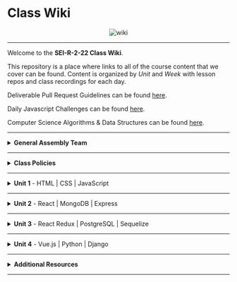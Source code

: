 # Class Wiki

<div align="center">
  <img src="https://i.imgur.com/e2Ma89q.png" alt="wiki">
</div>

___
Welcome to the <b>SEI-R-2-22 Class Wiki</b>.

This repository is a place where links to all of the course content that we cover can be found. Content is organized by <i>Unit</i> and <i>Week</i> with lesson repos and class recordings for each day.

Deliverable Pull Request Guidelines can be found [here](https://github.com/SEI-R-2-22/template_pull_request).

Daily Javascript Challenges can be found [here](https://github.com/SEI-R-2-22/daily_js_challenges).

Computer Science Algorithms & Data Structures can be found [here](https://github.com/SEI-R-2-22/cs_data_structures).

____
<details><summary><strong>General Assembly Team</strong></summary><p>

<ul type="none">

<li><details><summary><strong>Instructors</strong></summary><p>

<p>Even though you'll be in different Groups, you'll often engage with each of the instructors at several points and have access to the instructional recordings of <i>all three</i> teams.</p>

<ul type="none">

<li><details><summary>Group 1</summary>

____

<div align="center">
  <img width="200px" src="https://i.imgur.com/W0E8Vel.png" alt="ben">
  <h3>Ben Manning</h3>
  <h4>Lead Instructor</h4>
  <p>Hey everyone, my name is Ben Manning and I’ll be the <b>Lead Instructor</b> for Group 1 in this course. I’ll be leading the majority of your lessons and guiding you throughout this course.</p>
  <p>I’m an engineer specializing in full stack development and working with small start ups. I have worked with a wide range of technologies and teams in my career and look forward to sharing those experiences. I’m excited to be working with y’all throughout the next 3 months!</p>
  <span><a href="https://github.com/ben-manning">GitHub</a> | <a href="https://www.linkedin.com/in/manningben/">LinkedIn</a></span>
  <br>
</div>

____

<div align="center">
  <img width="200px" src="https://i.imgur.com/At6UUjZ.png" alt="nabila">
  <h3>Nabila Ayaba</h3>
  <h4>Instructional Associate</h4>
  <p>Hello, my name is Nabila and I'm the <b>Instructional Associate</b> for Group 1 for the duration of the Immersive.  I will provide support during lessons, grade your assignments, take attendance and help with troubleshooting.</p>
  <p>I'm a barista-turned-software engineer whose hobbies include reading, collecting beautiful stationery, and eating copious amounts of jollof rice!  I  graduated from the GA Software Engineering Immersive in July of 2021, and can't wait to join all of you on this journey!</p>
  <span><a href="https://github.com/nayaba">GitHub</a> | <a href="https://www.linkedin.com/in/nabila-ayaba/">LinkedIn</a> | <a href="https://nayaba.github.io/">My Personal Website</a></span>
  <br>
</div>

____

</p></details></li>

<li><details><summary>Group 2</summary>

____

<div align="center">
  <img width="200px" src="https://i.imgur.com/xDwQZ7E.png" alt="jeremy">
  <h3>Jeremy Taubman</h3>
  <h4>Lead Instructor</h4>
  <p>My name is Jeremy Taubman, I live outside of New York City and have been with GA since 2019. I will be the <b>Lead Instructor</b> for Group 2 for this immersive.</p>
  <p>Outside of programming, I enjoy music, cooking, and solving crossword puzzles. I love learning new things, building up projects with Javascript and Python, and can make some of the best Ramen you’ll ever have.</p>
  <span><a href="https://github.com/taubman33">GitHub</a> | <a href="https://www.linkedin.com/in/jeremy-taubman/">LinkedIn</a></span>
  <br>
</div>

____

<div align="center">
  <img width="200px" src="https://i.imgur.com/TkTJmAs.png" alt="brittany">
  <h3>Brittany Morataya</h3>
  <h4>Instructional Associate</h4>
  <p>My name is Brittany and I will be your <b>Instructor Associate (IA)</b> for Group 2. I will be here as added support through your journey of becoming a software engineer.</p>
  <p>As a GA graduate, I have been in your shoes and understand what it takes to get through such a course. As for my experience, with a focus in front-end design, I freelanced for multiple clients implementing skills from previous experience with managing teams, data collection, and communication to provide a positive and open space for colleagues and clients. This will be my second cohort as an IA and I am excited to guide and help shape your minds.</p>
  <span><a href="https://github.com/bmorataya3">GitHub</a> | <a href="https://www.linkedin.com/in/brittany-morataya/">LinkedIn</a></span>
  <br>
</div>

____

</p></details></li>

<li><details><summary>Group 3</summary>

____

<div align="center">
  <img width="200px" src="https://i.imgur.com/rh0nUDn.png" alt="john">
  <h3>John Jacobs</h3>
  <h4>Lead Instructor</h4>
  <p>Hello! My name is John and I am one of the <b>Lead Instructors</b> for Group 3 of this Software Engineering Immersive. Michael Lackey and I will be leading lessons, grading your assignments, and managing the classroom environment.
I have been with GA since January 2019 first as a student, then as Instructor Associate, and now as Instructor Lead. I love building personal projects and continuing to learn new technologies. ReactJS is my favorite tech and I actually enjoy the debugging process.</p>
  <span><a href="https://github.com/GopherEverett">GitHub</a> | <a href="https://www.linkedin.com/in/john-a-jacobs/">LinkedIn</a> | <a href="https://www.johnandrewjacobs.com/">My Personal Website</a></span>
  <br>
</div>

____

<div align="center">
  <img width="200px" src="https://i.imgur.com/CtbHzuV.png" alt="michael">
  <h3>Michael Lackey</h3>
  <h4>Lead Instructor</h4>
  <p>Hi! My name is Michael and I am one of the <b>Lead Instructors</b> for Group 3 for the duration of the Immersive!  Alongside John Jacobs, I will lead many of your lessons, grade your assignments, and will always be available for questions and debugging.</p>
  <p>I am a software engineer with a proven track record in healthcare. I have a passion for people and love to tackle complex problems. As a seasoned leader, I am driven to help those I work with to see their potential. I’ve been with GA since 2020. I love styling with CSS and working with Front End dev frameworks like ReactJS!</p>
  <span><a href="https://github.com/mlackey9601">GitHub</a> | <a href="https://www.linkedin.com/in/michaelglackey/">LinkedIn</a> | <a href="https://michaellackey.com/">My Personal Website</a></span>
  <br>
</div>

____

</p></details></li>

</ul>

</p></details></li>

<li><details><summary><strong>Teaching Assistants</strong></summary><p>

<p>TAs will lead nightly study and debugging sessions that are <b>highly recommended</b> to attend.</p>

____

<div align="center">
  <img width="200px" src="https://i.imgur.com/WW9uE5K.png" alt="glenn">
  <h3>Glenn Brown</h3>
  <h4>Teaching Assistant</h4>
<!--   <p>Hello everyone, I am a default placeholder for an instructors introduction paragraph. This instructor's role will be to be a faceless representation of what an instructor might be, but nothing more. They will lead no lessons, they will offer no help, they will father no sons. They are void.</p>
  <p>I am nothing but a filler for where an instructor might put their personal brand statement! I just sit here and fill space so that the developer can see what it might look like when an instructor has actually provided them with their intro. I have no purpose beyond that and my existence is meaningless!</p> -->
  <span><a href="https://github.com/smpr">GitHub</a> | <a href="https://www.linkedin.com/in/glenncrismanbrown/">LinkedIn</a></span>
  <br>
</div>

____

<div align="center">
  <img width="200px" src="https://i.imgur.com/dH5Pznf.png" alt="default">
  <h3>Forest Traylor</h3>
  <h4>Teaching Assistant</h4>
<!--   <p>Hello everyone, I am a default placeholder for an instructors introduction paragraph. This instructor's role will be to be a faceless representation of what an instructor might be, but nothing more. They will lead no lessons, they will offer no help, they will father no sons. They are void.</p>
  <p>I am nothing but a filler for where an instructor might put their personal brand statement! I just sit here and fill space so that the developer can see what it might look like when an instructor has actually provided them with their intro. I have no purpose beyond that and my existence is meaningless!</p> -->
<!--   <span><a href="https://github.com/">GitHub</a> | <a href="https://linkedin.com/">LinkedIn</a></span> -->
  <br>
</div>

____

<div align="center">
  <img width="200px" src="https://i.imgur.com/dH5Pznf.png" alt="default">
  <h3>Sebastiano Foresi</h3>
  <h4>Teaching Assistant</h4>
<!--   <p>Hello everyone, I am a default placeholder for an instructors introduction paragraph. This instructor's role will be to be a faceless representation of what an instructor might be, but nothing more. They will lead no lessons, they will offer no help, they will father no sons. They are void.</p>
  <p>I am nothing but a filler for where an instructor might put their personal brand statement! I just sit here and fill space so that the developer can see what it might look like when an instructor has actually provided them with their intro. I have no purpose beyond that and my existence is meaningless!</p> -->
<!--   <span><a href="https://github.com/">GitHub</a> | <a href="https://linkedin.com/">LinkedIn</a></span> -->
  <br>
</div>

____

</p></details></li>

<li><details><summary><strong>Student Success</strong></summary><p>

<p>This teams job is to ensure your success <i>during</i> the immersive. Any administrative, financial, or interpersonal questions can be directed to them.</p>

____

<div align="center">
  <img width="200px" src="https://i.imgur.com/RxiKXwx.png" alt="david">
  <h3>David Allison</h3>
  <h4>Student Success Specialist</h4>
<!--   <p>Hello everyone, I am a default placeholder for an instructors introduction paragraph. This instructor's role will be to be a faceless representation of what an instructor might be, but nothing more. They will lead no lessons, they will offer no help, they will father no sons. They are void.</p>
  <p>I am nothing but a filler for where an instructor might put their personal brand statement! I just sit here and fill space so that the developer can see what it might look like when an instructor has actually provided them with their intro. I have no purpose beyond that and my existence is meaningless!</p> -->
  <span><a href="https://www.linkedin.com/in/david-allison1/">LinkedIn</a></span>
  <br>
</div>

<!-- ____

<div align="center">
  <img width="200px" src="https://i.imgur.com/dH5Pznf.png" alt="default">
  <h3>Unknown</h3>
  <h4>Student Success Specialist</h4>
  <p>Hello everyone, I am a default placeholder for an instructors introduction paragraph. This instructor's role will be to be a faceless representation of what an instructor might be, but nothing more. They will lead no lessons, they will offer no help, they will father no sons. They are void.</p>
  <p>I am nothing but a filler for where an instructor might put their personal brand statement! I just sit here and fill space so that the developer can see what it might look like when an instructor has actually provided them with their intro. I have no purpose beyond that and my existence is meaningless!</p>
  <span><a href="https://github.com/">GitHub</a> | <a href="https://linkedin.com/">LinkedIn</a></span>
  <br>
</div> -->

____

</p></details></li>

<li><details><summary><strong>Outcomes Team</strong></summary><p>

<p>This teams job is to ensure your success <i>after</i> the immersive is complete. Any job search, resume, LinkedIn, or interview questions can be directed to them.</p>

____

<div align="center">
  <img width="200px" src="https://i.imgur.com/dH5Pznf.png" alt="brittany">
  <h3>Brittany Dawson</h3>
  <h4>Career Coach</h4>
<!--   <p>Hello everyone, I am a default placeholder for an instructors introduction paragraph. This instructor's role will be to be a faceless representation of what an instructor might be, but nothing more. They will lead no lessons, they will offer no help, they will father no sons. They are void.</p>
  <p>I am nothing but a filler for where an instructor might put their personal brand statement! I just sit here and fill space so that the developer can see what it might look like when an instructor has actually provided them with their intro. I have no purpose beyond that and my existence is meaningless!</p> -->
  <span><a href="https://www.linkedin.com/">LinkedIn</a></span>
  <br>
</div>

____

<div align="center">
  <img width="200px" src="https://i.imgur.com/Yj9mGfP.png" alt="lisa">
  <h3>Lisa Dubler</h3>
  <h4>Career Coach</h4>
  <p>Lisa Dubler (she/her) is a Career Coach with 10+ years of experience supporting leaders at all levels, from recent college grads to senior executives, by connecting them with the resources that they need in order to thrive both personally and professionally.</p>
  <p>As a career changer herself with experience in higher education, non-profit, media-tech, philanthropy, and tech-education, Lisa knows first-hand the challenges that come with navigating a career pivot. It can feel intimidating and overwhelming, but it does not need to be! Through a strengths and action-based approach, tailored to your short-term and long-term goals, Lisa helps job seekers breakthrough blockers to get to where they want to be.</p>
  <span><a href="https://www.linkedin.com/in/lisadubler/">LinkedIn</a></span>
  <br>
</div>

____

<div align="center">
  <img width="200px" src="https://i.imgur.com/aaAVq6k.png" alt="jessica">
  <h3>Jessica Li</h3>
  <h4>Career Coach</h4>
  <p>Hi There! I’m Jessica and I’m one of the <b>Career Coaches</b> for this immersive. I’ll be supporting you all as you transition into the world as a software developer. I’m based in sunny California, San Francisco to be exact <i>#karlthefog</i>. I’ve changed careers 2-3 times, so I kind-a get of how intimidating and scary this process can be. I’ve been working career changers to new grads on their job search since 2016. I’ve been with GA for a little over a year.</p>
  <p>When I’m not working, you can find me on my yoga mat or find new recipes to cook in the kitchen! My most recent kitchen adventure accomplishment— apple custard pie with a cinnamon streusel (I even made the pie crust from scratch).</p>
  <span><a href="https://www.linkedin.com/in/jmli3512/">LinkedIn</a></span>
  <br><br>
  <span><p><i>If you plan on adding me on LinkedIn, drop a note to let me know that you’re part of the SEI-R-2-22 cohort. I don’t accept connections from folks without a note.</i></p></span>
</div>

____

</p></details></li>

</ul></details>

____
<details><summary><strong>Class Policies</strong></summary><p>

Below, you will find Class Policies and Requirements as laid out in Orientation and conveyed by the Instructional Team.  We compile them here for your reference and review.

</p>

<ul type="none">

<li><details><summary><strong>Code of Conduct</strong></summary><p>

<ul>
  <li>Foster a productive classroom environment.</li>
  <li>Treat others with respect and dignity.</li>
  <li>Remember that everyone is coming at this with a different background.</li>
  <li>Professionalism in all methods of communication, both in-person <i>and</i> online.
    <ul>
      <li>Slack is an extension of our on-campus community. We ask that you remain courteous, respectful, and professional while engaging on Slack.</li>
    </ul>
  </li>
  <li><b>Zero tolerance for plagiarism and cheating.</b></li>
</ul>

</p></details></li>

<li><details><summary><strong>Deliverable Submission Requirements</strong></summary><p>

<ul>
  <li>Deliverables must be submitted following the <a href="https://github.com/SEI-R-2-22/template_pull_request">PR Guidelines</a>.</li>
  <li>Students must meet deliverable requirements for the submission to be marked as "Complete".</li>
  <li>Deliverables are <i>always</i> due the following class day at the beginning of class, unless otherwise stated.</li>
  <li>There is a grace period for re-submission or late submission.  All re-submits/late submits are due the <b>Monday following the week of assignment</b>.
    <ul>
      <li>Deliverables assigned on Fridays <b>do not</b> have a re-submit <i>or</i> late submit grace period.</li>
      <li>Deliverables submitted <i>after</i> the grace period <b>will not</b> be graded or accepted and will be marked as "Incomplete".</li>
    </ul>
  </li>
</ul>

</p></details></li>

<li><details><summary><strong>Graduation Requirements</strong></summary><p>

<ul>
  <li>Meet Project Requirements.
    <ul><li>Satisfactorily complete and present a project for <i>each</i> of the <b>4</b> units.</li></ul>
  </li>
  <li>Submit and complete a <i>minimum</i> of <b>80%</b> of deliverables (labs, homework, etc.).</li>
  <li>Adhere to attendance policy.
    <ul>
      <li>Students are allowed <b>3</b> absences over the <i>entire</i> course.</li>
      <li><b>3</b> tardies or early departures equals <b>1</b> absence.</li>
      <li>Tardy policy <i>includes</i> Outcomes participation.</li>
    </ul>
  </li>
</ul>

</p></details></li>

<li><details><summary><strong>A Note on Plagiarism</strong></summary><p>

<ul>
  <li>Plagiarism is a serious offense and grounds for immediate withdrawal.</li>
  <li>You are encouraged to ask others, including students, instructors, and sites like <i>Stack Overflow</i> for help. However, it is <b><i>not acceptable to copy</i></b> another persons code and submit it as your own. More importantly, it is detrimental to your own learning and growth.</li>
  <li>Small snippets of code that solve small problems taken from sites like <i>Stack Overflow</i> are generally an exception to this rule. If you aren't sure, it is your responsibility to <b><i>ask your instructor</i></b>. To be on the safe side, we ask that you credit the person/resource you got the code from in a comment, and let an instructor take a look at it.</li>
</ul>

</p></details></li>

<li><details><summary><strong>Observed Holidays</strong></summary><p>

<p>
The following dates are observed Holidays for this immersive.  There will be no class days on or within any of the date ranges listed below.  If you have any questions regarding Holidays, or have a special circumstance, please don't hesitate to reach out to your instructional team.
</p>

| Holiday | Dates |
|:---:|:---:|
| President's Day | February 21st, 2022 |

</p></details></li>

</ul></details>

____
<details><summary><strong>Unit 1</strong> - HTML | CSS | JavaScript</summary><p>

<ul type="none">

  <li><details><summary><strong>Week 1</strong></summary><p>

  <p>
  In Week 1, we review the fundamental concepts of <b>HTML</b>, <b>CSS</b>, and <b>JavaScript</b> along with introducing <b>git</b> workflow, <b>terminal</b> commands, and writing professional <b>markdown</b> files. We also learn about the <b>JavaScript DOM</b> and how to use <b>events</b> to affect it.
  </p>

  | Monday | Tuesday | Wednesday | Thursday | Friday |
  |:---:|:---:|:---:|:---:|:---:|
  | President's Day | [Unit 1 Installations](https://github.com/SEI-R-2-22/u1_installations) | [Github / Homework Submission](https://github.com/SEI-R-2-22/u1_lesson_github) | [Flexbox Froggy](https://flexboxfroggy.com/) | [Grid Garden](https://cssgridgarden.com/) |
  |  | [Terminal Lesson](https://github.com/SEI-R-2-22/u1_lesson_terminal) | [Intro to HTML](https://github.com/SEI-R-2-22/u1_lesson_intro_HTML) | [JS Datatypes](https://github.com/SEI-R-2-22/u1_lesson_js_data_types) | [Intro to JS DOM](https://github.com/SEI-R-2-22/u1_lesson_intro_DOM) |
  |  | [Git Lesson](https://github.com/SEI-R-2-22/u1_lesson_git) | [Intro to CSS](https://github.com/SEI-R-2-22/u1_lesson_intro_CSS) | [JS Arrays](https://github.com/SEI-R-2-22/u1_lesson_js_arrays) | [JS DOM Quotes Lab](https://github.com/SEI-R-2-22/u1_lab_DOM_quotes) |
  |  | [VS Code Lesson](https://github.com/SEI-R-2-22/u1_lesson_VSCode) | [Fake Resume Lab](https://github.com/SEI-R-2-22/u1_lab_fake_resume) | [JS Loops & Control Flow](https://github.com/SEI-R-2-22/u1_lesson_loops_and_control_flow) | [JS Events](https://github.com/SEI-R-2-22/u1_lesson_js_events) |
  |  | [Star Wars HW](https://github.com/SEI-R-2-22/u1_hw_star_wars) | [Flexbox / Grid](https://github.com/SEI-R-2-22/u1_lesson_flex_grid) | [JS Functions](https://github.com/SEI-R-2-22/u1_lesson_js_functions) | [JS Dots Game Lab](https://github.com/SEI-R-2-22/u1_lab_dots) |
  |  |  | [Markdown / ReadMe HW](https://github.com/SEI-R-2-22/u1_hw_markdown) | [JS Scope](https://github.com/SEI-R-2-22/u1_lesson_js_scope) | [Tic Tac Toe HW](https://github.com/SEI-R-2-22/u1_hw_tic_tac_toe) |
  |  |  |  | [Control Flow Adventure HW](https://github.com/SEI-R-2-22/u1_hw_control_flow_adventure) |  |

  <ul type="none">

  <li><details><summary>Class Recordings - Group 1</summary><p>

  | Monday | Tuesday | Wednesday | Thursday | Friday |
  |:---:|:---:|:---:|:---:|:---:|
  | No Recording | [Recording](https://generalassembly.zoom.us/rec/share/rRARzphk3JdN5y303Dq4251usT-d61AKOFtjrQCyzZXlJM7JyyeHC0CooZHY7UY.eK0-LlpXWwyj79AA) | [Recording](https://generalassembly.zoom.us/rec/share/721lccLe-Mb0JcUXk0mbFJvSR_L2D_RaBTr958SS4EgYMiAW7Ax1LWCrIXhaNQ.B0lHjvNrzwhoZXY0) | [Recording](https://generalassembly.zoom.us/rec/share/Aoa6XZv4H0tU77pkIh8lwFZLv5CUj5kFzoYY7VuKd1nRfyf10SW4JLaoIR9Q2odO.xIJNCAelLp64cDcK) | [Recording](https://urldefense.com/v3/__https://generalassembly.zoom.us/rec/share/BuF6OB5ALmAf1w[…]nfisGsg1ayOTI-j_62PmcubYvZJUVhDjFttNPbWLOGGyaf2bGFgeWyUED63A$) |
  |  | Passcode: `j!s^jbz5` | Passcode: `hDbteR@1` | Passcode: `9UiGLFg^` | Passcode: `4Id^x^L!` |

  </p></details></li>

  <li><details><summary>Class Recordings - Group 2</summary><p>

  | Monday | Tuesday | Wednesday | Thursday | Friday |
  |:---:|:---:|:---:|:---:|:---:|
  | No Recording | [Recording](https://generalassembly.zoom.us/rec/share/s4PSqe-t5bVjaRuSelBLAsNjcngZEYCP1mIZ8KtOjEwohMG4JwyWqK-O60clHyqr.moz82Vt_zHAEl9KW) | [Recording](https://generalassembly.zoom.us/rec/share/kZYh0nGB2xttYT5wJsftaLyxLtu_NYHU5XD2qjWl138KU1O7TsLW7YVMItLjQR8.0MHpc_nkFZmsyPpw) | [Recording](https://generalassembly.zoom.us/rec/share/V0IgvtBVsZIbeSI-ft6TIp9poPYweubeA_b3lDbZ1yMPDWKnEwVGi2xwcGBgpJx0.Z8Z2qhbY0O_YaHOC ) | [Recording](https://generalassembly.zoom.us/rec/share/OPoNnLfcYS2Bf-4H1fUrmUfqxcl62YeY4mWR6Sp8hFUj8FyGQa4HXHW2oXoYSSo.1vnSnKo0qYDkbLlE) |
  |  | Passcode: `.L+06ej9` | Passcode: `k0yi!?y&` | Passcode: `6q0!HxR%` | Passcode: `X&nV!!9$` |

  </p></details></li>

  <li><details><summary>Class Recordings - Group 3</summary><p>

  | Monday | Tuesday | Wednesday | Thursday | Friday |
  |:---:|:---:|:---:|:---:|:---:|
  | No Recording | [Recording](https://generalassembly.zoom.us/rec/share/na5o8zJmIoTLCPGLUkcIWH1oXcLpp3KKPiDzMDmGwHR5WA7v7vCnG8aVcbX4yW0L.rgYxI-945NZEtdra) | [Recording](https://generalassembly.zoom.us/rec/share/KckB_OA9IiortPxZrsSxcypHDWYpUIsr9Ei55EGvhgjegE-wEQexUV9ruuYzD_h-.kYebdqpvxVnlmUpW) | [Recording](https://generalassembly.zoom.us/rec/share/wLZV-tyKkVavyjyqVk1Ev11Aj807nAw3H3ptUw6sOJxJvdNV0c_Q8_it5vxWP3kP._z3AGIYe4O6RfWSq) | [Recording](https://generalassembly.zoom.us/rec/share/BSlY_VvAq7wREpfXEnJ2gQS5WAjQzVZols84OuI4DNs19dPZiK3PtKWmb3vJeN2X.eoHcYo5k4wE4I_Ug) |
  |  | Passcode: `2v!*MfHr` | Passcode: `5Fgvm*2q` | Passcode: `ik+9z54e` | Passcode: `5r*tHpd?` |

  </p></details></li>

  </ul>

  ___
  </p></details></li>

  <li><details><summary><strong>Week 2</strong></summary><p>

  <p>
  In Week 2, we practice more <b>DOM Manipulation</b> and are introduced to <b>Daily JavaScript Challenges</b> and basic algorithmic problem solving. We learn about <b>ES6</b> syntax along with <b>Higher Order Functions</b> and <b>Object Oriented Programming</b> in JavaScript. At the end of the week, we learn how to call on external data sources with <b>APIs</b>.
  </p>

  | Monday | Tuesday | Wednesday | Thursday | Friday |
  |:---:|:---:|:---:|:---:|:---:|
  | [Tic Tac Toe Work Time](https://github.com/SEI-R-2-22/u1_hw_tic_tac_toe) | [Intro Daily JS Challenges](https://github.com/SEI-R-2-22/daily_js_challenges) | [JS HOF](https://github.com/SEI-R-2-22/u1_lesson_HOF) | [Box Model Practice](https://github.com/SEI-R-2-22/u1_lab_box_model) | [Intro to APIs](https://github.com/SEI-R-2-22/u1_lesson_intro_to_APIs) |
  |  | [JS Objects](https://github.com/SEI-R-2-22/u1_lesson_js_objects) | [JS HOF Lab](https://github.com/SEI-R-2-22/u1_lab_HOF) | [Intro to OOP](https://github.com/SEI-R-2-22/u1_lesson_OOP) | [Dogs API Lab](https://github.com/SEI-R-2-22/u1_lab_API_dogs) |
  |  | [Jurassic Objects Lab](https://github.com/SEI-R-2-22/u1_lab_jurassic_objects) | [JS HOF HW](https://github.com/SEI-R-2-22/u1_hw_HOF) | [OOP Exercise Lab](https://github.com/SEI-R-2-22/u1_lab_OOP_exercise) | [TMDB Lab / HW](https://github.com/SEI-R-2-22/u1_lab_TMDB_API) |
  |  | [ES6 Syntax](https://github.com/SEI-R-2-22/u1_lesson_ES6) |  | [Donut Adventure Lab](https://github.com/SEI-R-2-22/u1_lab_donut_adventure) | [P1 Prompt](https://github.com/SEI-R-2-22/u1_project_prompt) |
  |  | [ES6 Lab](https://github.com/SEI-R-2-22/u1_lab_ES6_practice) |  | [JS Fast & Furious HW](https://github.com/SEI-R-2-22/u1_hw_fast_and_furious) |  |
  |  | [CodeWars HW](https://github.com/SEI-R-2-22/u1_hw_codewars_challenges) |  |  |  |

  <ul type="none">

  <li><details><summary>Class Recordings - Group 1</summary><p>

  | Monday | Tuesday | Wednesday | Thursday | Friday |
  |:---:|:---:|:---:|:---:|:---:|
  | No Recording | [Recording](https://generalassembly.zoom.us/rec/share/PUQDZgpoGixIygIlPUcYsKOaF_l9JDeMhkLkcW3JOvFexEY2eKLE1smp10cXwmvk.eDZ7Z9otb2L9q1Pu) | [Recording](https://generalassembly.zoom.us/rec/share/IVTO9WmSpSsLpgP8PbpmM0Krh7TIsEt117gkKOuXSaSB5m7HURwGGDc7WTFifIE3.8ArFknoIe9cxwVgx) | [Recording](https://generalassembly.zoom.us/rec/share/bUlQ8beQFAjJ1AWvzlDm6tqQDK1OnXTCy550sVLsvHpjJ90VeJWw6iVKIJ9rdSZ_.WoT6QC2NvwyDJhrF) | [Recording](https://generalassembly.zoom.us/rec/share/LqhJp6A4Syz5rOpTuflXNYKu9t7hjbVMVRHutbsscc_ihtH6ModmCcOi85HeA7m7.Ne5KPqrZpzaUHjp5) |
  |  | Passcode: `q7?dg5q$` | Passcode: `dhZU4jK$` | Passcode: `u%=Z&3qP` | Passcode: `n4hLF^$5` |

  </p></details></li>

  <li><details><summary>Class Recordings - Group 2</summary><p>

 | Monday | Tuesday | Wednesday | Thursday | Friday |
  |:---:|:---:|:---:|:---:|:---:|
  | No Recording | [Recording](https://generalassembly.zoom.us/rec/share/HRgknB9H971OVRZGIWG73uKZ6ebYmagxkhaTzuo9A-7MuxASGwq6UGY9QrBLis4L.ZedA3rPq6vGtqcrW) | [Recording](https://generalassembly.zoom.us/rec/share/BQLyrGzgzT2M81N4PfQL0U2hcOQpGzYXqovlEyc1KYCcNQTRkAjVT-7MtWrrvlE_.GoB9TvCGeWnSBpKa) | [Recording](https://generalassembly.zoom.us/rec/share/1vkRBHNXgNJjrx59JaGnd4tbvB576VHU5IzRGRl_HOfMWeYIMtUJP5KStwSBjeGh.wSGlfDWq2sSuNXwE) | [Recording](https://generalassembly.zoom.us/rec/share/FOe4PdPAQKsKFKo9ERqrqAblLGO9cbzM8TmgcZqrKlFm38f3FTzTJq_6_EhOWEKp.OXrxdCVaC1JUpbwL) |
  |  | Passcode: `1zNN#Jpe` | Passcode: `4Lq!sK&+` | Passcode: `8Fpq5?Hd` | Passcode: `#EAKv8js` |

  </p></details></li>

   <li><details><summary>Class Recordings - Group 3</summary><p>

 | Monday | Tuesday | Wednesday | Thursday | Friday |
  |:---:|:---:|:---:|:---:|:---:|
  | No Recording | [Recording](https://generalassembly.zoom.us/rec/share/vhKLQszO_AVWDyp3EYIFStcE1SNghLvbTrMc2WcUn5-OM_R1B-8RrxaTAboWmswB.FHEZthAlPBrqY1g8) | [Recording](https://generalassembly.zoom.us/rec/share/r84eqUeLp-JGaNmPV2w3GZf-mdK_u0O_o0wT3iy-_oYQex_RXLJ2rdyXEb-TKI4F.Oo47LJdb7dgL_QBi) | [Recording](https://generalassembly.zoom.us/rec/share/bOCIqz_eej9ncR1YQAxkyQmErZTERTeyulI9Ze8Hxxb1K4523Adv2u2rdaBYz8TY.UVInEmSTahxyLodR) | [Recording](https://generalassembly.zoom.us/rec/share/bfLq7BxJohHhA8I9adKj9COVmCl-lm5hRoqaBJJkO8SMp9xL7EaT7V390bXIAEz-.Szw4mEuD8bQS15cV) |
  |  | Passcode: `hCV%2rxC` | Passcode: `EK*iP=7w` | Passcode: `ddZ44M.B` | Passcode: `Wiye07#L` |

  </p></details></li>

  </ul>

  </p></details></li>

</p></details>

___
<details><summary><strong>Unit 2</strong> - React | MongoDB | Express</summary><p>

<ul type="none">

  <li><details><summary><strong>Week 4</strong></summary><p>

   <p>
     In Week 4, we learn all about <b>React</b> and what an amazing JavaScript library it can be for developers. We learn the concepts of <b>components</b>, <b>props</b>, and about <b>React Hooks</b> and <b>functional components</b>. We learn about <b>useState</b> and how to use it to manage our state within our apps. We also get into how we can use <b>useEffect</b> to make axios calls in our React apps. Finally at the end of the week, we learn <b>React Router</b>, a powerful tool for navigating around our virtual DOM.
  </p>

  | Monday | Tuesday | Wednesday | Thursday | Friday |
  |:---:|:---:|:---:|:---:|:---:|
  | [Intro to React](https://github.com/SEI-R-2-22/u2_lesson_intro_to_react) | [Component Hierarchy Diagrams](https://github.com/SEI-R-2-22/u2_lesson_component_hierarchy) | [Intro to useEffect](https://github.com/SEI-R-2-22/u2_lesson_useEffect) | [Conditional Rendering](https://github.com/SEI-R-2-22/u2_lesson_conditional_rendering) | [React Router](https://github.com/SEI-R-2-22/u2_lesson_react_router) |
  | [React Components](https://github.com/SEI-R-2-22/u2_lesson_react_components) | [React Mapping Components](https://github.com/SEI-R-2-22/u2_lesson_react_mapping_components) | [Stoplight Lab](https://github.com/SEI-R-2-22/u2_lab_useEffect_stoplight) | [Conditional Rendering Lab](https://github.com/SEI-R-2-22/u2_lab_conditional_rendering) | [React Router Lab](https://github.com/SEI-R-2-22/u2_lab_react_router) |
  | [React Props](https://github.com/SEI-R-2-22/u2_lesson_react_props) | [Mapping Components Lab](https://github.com/SEI-R-2-22/u2_lab_mapping_components) | [Groceries Lab (bonus)](https://github.com/SEI-R-2-22/u2_lab_groceries) | [React w/ APIs](https://github.com/SEI-R-2-22/u2_lesson_react_APIs) | [MongoDB Install](https://github.com/SEI-R-2-22/u2_lesson_mongo_install) |
  | [LOTR Lab](https://github.com/SEI-R-2-22/u2_lab_react_LOTR) | [Intro to State & Hooks](https://github.com/SEI-R-2-22/u2_lesson_intro_to_state) | [Dr. Who Lab (bonus)](https://github.com/SEI-R-2-22/u2_lab_dr_who) | [Kanye useEffect Lab](https://github.com/SEI-R-2-22/u2_lab_kanye_useEffect) | [RAWG Router Lab / HW](https://github.com/SEI-R-2-22/u2_hw_RAWG_router) |
  | [React Quiz HW](https://github.com/SEI-R-2-22/u2_hw_react_quiz) | [Hooks ATM Lab](https://github.com/SEI-R-2-22/u2_lab_hooks_ATM) | [Password Validator Lab (bonus)](https://github.com/SEI-R-2-22/u2_lab_password_validator) | [React Calculator HW](https://github.com/SEI-R-2-22/u2_hw_react_calculator) |  |
  |  | [Likes Lab](https://github.com/SEI-R-2-22/u2_lab_likes) |  |  |  |
  |  | [Movie Mapping HW](https://github.com/SEI-R-2-22/u2_hw_movie_mapping) |  |  |  |

  <ul type="none">

  <li><details><summary>Class Recordings - Group 1</summary><p>

  | Monday | Tuesday | Wednesday | Thursday | Friday |
  |:---:|:---:|:---:|:---:|:---:|
  | [Recording](https://generalassembly.zoom.us/rec/share/XISkJqfobaRZvYgz1Jrg9Bfi3sLl4814qYoEdYxVFmmOPw2F2cZGbZxzz09mtS7q.zNPws4ingiK5pa4h) | [Recording](https://generalassembly.zoom.us/rec/share/NOSwmJ3cWcCy3TllHYDwf97pQ8CuS050LEIbMlD_FIhQqs5Y6mP8Eo6duj7TR67h.kOWqB1P15JK9zx68) | [Recording](https://generalassembly.zoom.us/rec/share/J7Id8gRXF6EM7SJl1ktzvZvmIcK39QkaLs3mqg3dTvJ0lgjm2gVl_kk-ZrzVUEQk.2X8wYH9X1ZVs-cCv) | [Recording](https://generalassembly.zoom.us/rec/share/5BQ40rH6O5Il2FSCY04gTSynjMb_JpnueTcm7Z3b8yoQvmP1_amnUBirdZshI8IR.2k0Y03il-vzR12cu) | [Recording](https://generalassembly.zoom.us/rec/share/5bLZgscI_41MsyfV9uWhPeIGwv62Rrs2tMW6K-H0XDT5-WsTxbDUAKR5SANi3tsR.m7D_d_8Z26YT-x2J) |
  | Passcode: `8eOkNVS$` | Passcode: `?7+Lc?3P` | Passcode: `#iM2R+!&` | Passcode: `djl$6mV^` | Passcode: `C=Gp2SCR` |

  </p></details></li>

  <li><details><summary>Class Recordings - Group 2</summary><p>

 | Monday | Tuesday | Wednesday | Thursday | Friday |
  |:---:|:---:|:---:|:---:|:---:|
  | [Recording](https://generalassembly.zoom.us/rec/share/vvYDtP7EUGRA0m8D3YgLiMCsil7kBSqA_t5t0T5YhvDPHLnKnklYWlylZo9Ujild.DFPt92SJhh9aV4vL) | [Recording](https://generalassembly.zoom.us/rec/share/nHTeNVXjzQ5vXf2dqqWEC0C5loRWh5_yNxuwEPqXYQJRjIl1lMllWoqJntqrMtV2.p0ZiNQtpNkISWCiG) | [Recording](https://generalassembly.zoom.us/rec/share/I3GvuTjbsS5Ja3tbQrAfWoh34o4zgLtczBXhWcMhFj9QrNwYe6_do_tcjHO2UUGF.WiWx31YfeEiOtImp) | [Recording](https://generalassembly.zoom.us/rec/share/-Ajg_iEy4TF5VutXrpNIENDbUF2NQho_JZltOmOixYKwN_YW8_Brp5A1U6OXN_OD.BNwAjvqFMSSbLk71) | [Recording](https://generalassembly.zoom.us/rec/share/ojjYVJyWnd1Gva7jLiCYC_Y3VV5QnXRRKOkgCKhFInLlbih2BojrKaA85hbRcVMa.6xSaUNly-E_zMJJ_) |
  | Passcode: `1*Kbt$YG` | Passcode: `2%ndvf^P` | Passcode: `*4#Ce7mT` | Passcode: `#Q5xETCJ` | Passcode: `XV5??bx` |

  </p></details></li>

   <li><details><summary>Class Recordings - Group 3</summary><p>

 | Monday | Tuesday | Wednesday | Thursday | Friday |
  |:---:|:---:|:---:|:---:|:---:|
  | [Recording](https://generalassembly.zoom.us/rec/share/Qe7cgUYYHNerM4NeONMMHtNaohptkfqRa_E-fnSoHI9j24-vs90KJHwa9eDlS65N.uNfGIojS2kJ-f2rY) | [Recording](https://generalassembly.zoom.us/rec/share/SBb-QY597wX16rZ1OxjIHj6nrUTdL5-XQIo9PHhjCNE62SrGtk8bRbiJfQbO8YPh.UwUlRge7VL3CXtJw) | [Recording](https://generalassembly.zoom.us/rec/share/-Arc9ZETcos7z4CdQjo_8tUS8D2TP_qdj5NlILpTuFNDAaEbUPC2si3bBceYxf0t.1Mxj1S-zo1Jg9vv3 ) | [Recording](https://generalassembly.zoom.us/rec/share/K0ru3uaIMW9eDriEW06yh22K7k1rDgs7hdFCUbIiT4NDOLD2yzAEIXOCLIe0Mwme.j_CkEgl7nC6B-S8D) | [Recording](https://generalassembly.zoom.us/rec/share/0a5qSr2MtoAxyuQMCVlRrsGKyQ7Q2ImPk0OILxW--fh9uiWQsTTTS788A1JxLsvl.m5kYGF9ohUh1LB3K) |
  | Passcode: `%%FqXQ6=` | Passcode: `bp3^sCL@` | Passcode: `Yr.u8Um1` | Passcode: `Uq9p36%p` | Passcode: `rr+0f4Q5` |

  </p></details></li>

  </ul>

  ___
  </p></details></li>

  <li><details><summary><strong>Week 5</strong></summary><p>

  <p>
  In Week 5, we are introduced to back-end and get to practice using <b>Express</b> and <b>Express Middleware</b>.  We also learn how to implement <b>controllers</b>.  We then get a taste of <b>MongoDB</b> and <b>mongoose</b> as a way to store our app's data. We round out the week with a huge group <b>Hackathon!</b>
  </p>

  | Monday | Tuesday | Wednesday | Thursday | Friday |
  |:---:|:---:|:---:|:---:|:---:|
  | [Intro to Express](https://github.com/SEI-R-2-22/u2_lesson_express_intro) | [MongoDB](https://github.com/SEI-R-2-22/u2_lesson_mongoDB) | [Mongoose Associations](https://github.com/SEI-R-2-22/u2_lesson_mongoose_associations) | [Full Stackathon](https://github.com/SEI-R-2-22/u2_full_stackathon) | [Full Stackathon](https://github.com/SEI-R-2-22/u2_full_stackathon) |
  | [Express Routes](https://github.com/SEI-R-2-22/u2_lesson_express_routing) | [MongoDB Sneakers Lab](https://github.com/SEI-R-2-22/u2_lab_mongoDB_sneakers) | [ERD](https://github.com/SEI-R-2-22/u2_lesson_ERD) | []() | []() |
  | [Intro to Middleware](https://github.com/SEI-R-2-22/u2_lesson_express_middleware) | [Mongo / Mongoose Data Model](https://github.com/SEI-R-2-22/u2_lesson_mongoose_data_model) | [Group Git](https://github.com/SEI-R-2-22/u2_lesson_group_git) | []() | []() |
  | [Express Controllers](https://github.com/SEI-R-2-22/u2_lesson_express_controllers) | [Mongoose Express](https://github.com/SEI-R-2-22/u2_lesson_mongoose_express) | [Full Stackathon Planning HW](https://github.com/SEI-R-2-22/u2_full_stackathon) | []() | []() |
  | [Express Fruits HW](https://github.com/SEI-R-2-22/u2_hw_express_fruits) | [Mongoose Plants HW](https://github.com/SEI-R-2-22/u2_hw_mongoose_plants) | []() | []() | [Heroku Deployment Walkthrough](https://github.com/SEI-R-2-22/deployment_MERN) |

  <ul type="none">

  <li><details><summary>Class Recordings - Group 1</summary><p>

  | Monday | Tuesday | Wednesday | Thursday | Friday |
  |:---:|:---:|:---:|:---:|:---:|
  | [Recording](https://generalassembly.zoom.us/rec/share/vxxcdLm1meRqitNmLewIlpC57QhNBs0UbfvNFJoq_Om5ZxMWoh9_o-T7kphWEC1J.KZ6iMef4ljmKs_iZ) | [Recording](https://generalassembly.zoom.us/rec/share/UIITrfzEq9w8xK0JsqxIEcNnKL0ocSejee7rAs7MhJ18i0Z0gdobcAO8dT0joV6U.HesPjk7zxnZE7Yd0) | [Recording](https://generalassembly.zoom.us/rec/share/6uCG0Chur8yEvUsUa7T6HQiZQ6sR0Dd-liSgceU63k6umLhWY6FcpaeLhZd836UP.LLyl7sTUG6GRDIfU) | No Recording | [Recording]() |
  | Passcode: `XaT4p6*$` | Passcode: `U3+D5Hh7` | Passcode: `Lq^B2e8^` |  | Passcode: ` ` |

  </p></details></li>

  <li><details><summary>Class Recordings - Group 2</summary><p>

 | Monday | Tuesday | Wednesday | Thursday | Friday |
  |:---:|:---:|:---:|:---:|:---:|
  | [Recording](https://generalassembly.zoom.us/rec/share/X5AoxsKberVrmbv_xeb_cZ_5g3LQQP-5lbfkm-Ou6bvRNort23iYcZpOImPiZMkB.5fp-vSwOxyJW96y0) | [Recording](https://generalassembly.zoom.us/rec/share/IGvqMc1NCq7VxCn7lc5c8FMEnfIrCXWWOrGag26jzuawq91Fw72Q8HHH31EK0hjM.XEVyKYhFT_Si_Am0) | [Recording](https://generalassembly.zoom.us/rec/share/7OFzWkEpqhQFltNOx1AsSBv9QLXRGLlnYtTYpqi-8V_txIFPPLUTKygq-Vh5oTXi.zWEXKellsQyDV4Si) | No Recording | [Recording]() |
  | Passcode: `4dP!9B1A` | Passcode: `%2j.x8%S` | Passcode: `=M8vYBw9` |  | Passcode: ` ` |

  </p></details></li>

   <li><details><summary>Class Recordings - Group 3</summary><p>

 | Monday | Tuesday | Wednesday | Thursday | Friday |
  |:---:|:---:|:---:|:---:|:---:|
  | [Recording](https://generalassembly.zoom.us/rec/share/u3yvxZ86PgDNxO5ToEryk1PfGsbg6DPiVsV7P6xBoWyBil3o62T5FVlqBJ8mcR3n.xtF53Qd1OKUP0kBJ) | [Recording](https://generalassembly.zoom.us/rec/share/ca-sgT3wTcMbu0RbrvNGJ_cEqbaTJCYKnk3rj_MZTUIPS7wPnb8ZJBzw2bKD4Xab.aN0JwJ6ySNPj_M6z) | [Recording](https://generalassembly.zoom.us/rec/share/WefRppthvQSztIJq3OTGDcGicFOB8t-rzoK-h8PSDNN9f8kkqUwt4qLjMRiac2GK.KVs3SRcDv23k7zCC) | No Recording | [Recording]() |
  | Passcode: `@OV?1Z3*` | Passcode: `76M?ldC5` | Passcode: `a?GUG0y&` |  | Passcode: ` ` |

  </p></details></li>

  </ul>

  </p></details></li>

</p></details>

___
<details><summary><strong>Unit 3</strong> - React Redux | PostgreSQL | Sequelize</summary><p>

<ul type="none">

  <li><details><summary><strong>Week 7</strong></summary><p>

  <p>
  In Week 7, we are introduced to <b>React Redux</b> as a new way to manage our state in React! We learn about <b>Reducers</b>, <b>Actions</b>, and <b>Types</b>. We also learn how to map our state and actions to props. We also learn how to use a middleware called <b>thunk</b> in conjunction with Redux. We are introduced to <b>SQL databases</b> and start to learn SQL commands to interact with our database.  We also learn about the concept of <b>SQL Joins</b>.
  </p>

<!--   | Monday | Tuesday | Wednesday | Thursday | Friday |
  |:---:|:---:|:---:|:---:|:---:|
  | []() | []() | []() | []() | []() |
  | []() | []() | []() | []() | []() |
  | []() | []() | []() | []() | []() |
  | []() | []() | []() | []() | []() |
  | []() | []() | []() | []() | []() |
  | []() | []() | []() | []() | []() |
  | []() | []() | []() | []() | []() |
 -->
<!--   <ul type="none">

  <li><details><summary>Class Recordings - Group 1</summary><p>

  | Monday | Tuesday | Wednesday | Thursday | Friday |
  |:---:|:---:|:---:|:---:|:---:|
  | [Recording]() | [Recording]() | [Recording]() | [Recording]() | [Recording]() |
  | Passcode: ` ` | Passcode: ` ` | Passcode: ` ` | Passcode: ` ` | Passcode: ` ` |

  </p></details></li>

  <li><details><summary>Class Recordings - Group 2</summary><p>

 | Monday | Tuesday | Wednesday | Thursday | Friday |
  |:---:|:---:|:---:|:---:|:---:|
  | [Recording]() | [Recording]() | [Recording]() | [Recording]() | [Recording]() |
  | Passcode: ` ` | Passcode: ` ` | Passcode: ` ` | Passcode: ` ` | Passcode: ` ` |

  </p></details></li>

   <li><details><summary>Class Recordings - Group 3</summary><p>

 | Monday | Tuesday | Wednesday | Thursday | Friday |
  |:---:|:---:|:---:|:---:|:---:|
  | [Recording]() | [Recording]() | [Recording]() | [Recording]() | [Recording]() |
  | Passcode: ` ` | Passcode: ` ` | Passcode: ` ` | Passcode: ` ` | Passcode: ` ` |

  </p></details></li>

  </ul>
 -->
  ___
  </p></details></li>

  <li><details><summary><strong>Week 8</strong></summary><p>

  <p>
  In Week 8, we learn all about <b>Sequelize</b> and how it can interpret for our SQL database and our backend Node servers.  We learn how to make <b>queries</b>, <b>migrations</b>, and <b>associations</b>.  We also learn all about how to integrate <b>user authentication</b> in our apps.
  </p>

<!--   | Monday | Tuesday | Wednesday | Thursday | Friday |
  |:---:|:---:|:---:|:---:|:---:|
  | []() | []() | []() | []() | []() |
  | []() | []() | []() | []() | []() |
  | []() | []() | []() | []() | []() |
  | []() | []() | []() | []() | []() |
  | []() | []() | []() | []() | []() |
  | []() | []() | []() | []() | []() |
  | []() | []() | []() | []() | []() | -->

<!--   <ul type="none">

  <li><details><summary>Class Recordings - Group 1</summary><p>

  | Monday | Tuesday | Wednesday | Thursday | Friday |
  |:---:|:---:|:---:|:---:|:---:|
  | [Recording]() | [Recording]() | [Recording]() | [Recording]() | [Recording]() |
  | Passcode: ` ` | Passcode: ` ` | Passcode: ` ` | Passcode: ` ` | Passcode: ` ` |

  </p></details></li>

  <li><details><summary>Class Recordings - Group 2</summary><p>

 | Monday | Tuesday | Wednesday | Thursday | Friday |
  |:---:|:---:|:---:|:---:|:---:|
  | [Recording]() | [Recording]() | [Recording]() | [Recording]() | [Recording]() |
  | Passcode: ` ` | Passcode: ` ` | Passcode: ` ` | Passcode: ` ` | Passcode: ` ` |

  </p></details></li>

   <li><details><summary>Class Recordings - Group 3</summary><p>

 | Monday | Tuesday | Wednesday | Thursday | Friday |
  |:---:|:---:|:---:|:---:|:---:|
  | [Recording]() | [Recording]() | [Recording]() | [Recording]() | [Recording]() |
  | Passcode: ` ` | Passcode: ` ` | Passcode: ` ` | Passcode: ` ` | Passcode: ` ` |

  </p></details></li>

  </ul> -->

  </p></details></li>

</p></details>

___
<details><summary><strong>Unit 4</strong> - Vue.js | Python | Django</summary><p>

<ul type="none">

  <li><details><summary><strong>Week 10</strong></summary><p>

  <p>
  In Week 10, we learn a new framework called <b>Vue.js</b> and how it is set up differently than React and other libraries we've used. We learn how to use <b>State Methods</b>, <b>Directives</b>, <b>Events</b>, and <b>Emitters</b> in Vue. We also learn how to use Vue with APIs, and how to use <b>Vue Router</b> to direct our page. Later in the week, we are introduced to <b>Python</b> and learn about <b>functions</b>, <b>control flow</b>, <b>loops</b>, and <b>dictionaries</b>.
  </p>

<!--   | Monday | Tuesday | Wednesday | Thursday | Friday |
  |:---:|:---:|:---:|:---:|:---:|
  | []() | []() | []() | []() | []() |
  | []() | []() | []() | []() | []() |
  | []() | []() | []() | []() | []() |
  | []() | []() | []() | []() | []() |
  | []() | []() | []() | []() | []() |
  | []() | []() | []() | []() | []() |
  | []() | []() | []() | []() | []() |
 -->
<!--   <ul type="none">

  <li><details><summary>Class Recordings - Group 1</summary><p>

  | Monday | Tuesday | Wednesday | Thursday | Friday |
  |:---:|:---:|:---:|:---:|:---:|
  | [Recording]() | [Recording]() | [Recording]() | [Recording]() | [Recording]() |
  | Passcode: ` ` | Passcode: ` ` | Passcode: ` ` | Passcode: ` ` | Passcode: ` ` |

  </p></details></li>

  <li><details><summary>Class Recordings - Group 2</summary><p>

 | Monday | Tuesday | Wednesday | Thursday | Friday |
  |:---:|:---:|:---:|:---:|:---:|
  | [Recording]() | [Recording]() | [Recording]() | [Recording]() | [Recording]() |
  | Passcode: ` ` | Passcode: ` ` | Passcode: ` ` | Passcode: ` ` | Passcode: ` ` |

  </p></details></li>

   <li><details><summary>Class Recordings - Group 3</summary><p>

 | Monday | Tuesday | Wednesday | Thursday | Friday |
  |:---:|:---:|:---:|:---:|:---:|
  | [Recording]() | [Recording]() | [Recording]() | [Recording]() | [Recording]() |
  | Passcode: ` ` | Passcode: ` ` | Passcode: ` ` | Passcode: ` ` | Passcode: ` ` |

  </p></details></li>

  </ul>
 -->
  ___
  </p></details></li>

  <li><details><summary><strong>Week 11</strong></summary><p>

  <p>
  In Week 11, we continue with Python by learning about <b>tuples</b> and <b>OOP</b> in Python. We then get a quick intro to <b>Django</b> and how to set up Auth in Django. At the end of the week, we get to participate in a <b>Djangathon</b>!
  </p>

<!--   | Monday | Tuesday | Wednesday | Thursday | Friday |
  |:---:|:---:|:---:|:---:|:---:|
  | []() | []() | []() | []() | []() |
  | []() | []() | []() | []() | []() |
  | []() | []() | []() | []() | []() |
  | []() | []() | []() | []() | []() |
  | []() | []() | []() | []() | []() |
  | []() | []() | []() | []() | []() |
  | []() | []() | []() | []() | []() |
 -->
<!--   <ul type="none">

  <li><details><summary>Class Recordings - Group 1</summary><p>

  | Monday | Tuesday | Wednesday | Thursday | Friday |
  |:---:|:---:|:---:|:---:|:---:|
  | [Recording]() | [Recording]() | [Recording]() | [Recording]() | [Recording]() |
  | Passcode: ` ` | Passcode: ` ` | Passcode: ` ` | Passcode: ` ` | Passcode: ` ` |

  </p></details></li>

  <li><details><summary>Class Recordings - Group 2</summary><p>

 | Monday | Tuesday | Wednesday | Thursday | Friday |
  |:---:|:---:|:---:|:---:|:---:|
  | [Recording]() | [Recording]() | [Recording]() | [Recording]() | [Recording]() |
  | Passcode: ` ` | Passcode: ` ` | Passcode: ` ` | Passcode: ` ` | Passcode: ` ` |

  </p></details></li>

   <li><details><summary>Class Recordings - Group 3</summary><p>

 | Monday | Tuesday | Wednesday | Thursday | Friday |
  |:---:|:---:|:---:|:---:|:---:|
  | [Recording]() | [Recording]() | [Recording]() | [Recording]() | [Recording]() |
  | Passcode: ` ` | Passcode: ` ` | Passcode: ` ` | Passcode: ` ` | Passcode: ` ` |

  </p></details></li>

  </ul> -->

  </p></details></li>

</p></details>

___
<details><summary><strong>Additional Resources</strong></summary><p>

Below is a list of additional resources that were hand-picked by your instructors. If you find that you don't have the time during the immersive, these resources will still help to solidify your understanding of key concepts after graduation.
  <ul type="none">

  <li><details><summary><strong>Practice</strong> - sites to hone your skills</summary><p>

  - [Codeacademy](https://www.codecademy.com/catalog)
  - [Codewars](https://www.codewars.com)
  - [CSS Battle](https://cssbattle.dev/)
  - [CSS Diner](https://flukeout.github.io/)
  - [Flexbox Froggy](https://flexboxfroggy.com/)
  - [Grid Garden](https://cssgridgarden.com/)
  - [Screeps](https://screeps.com/)
  </p></details></li>

  <li><details><summary><strong>Reading</strong> - helpful articles and topics</summary><p>

  - [10 Need-to-know Mac Terminal Commands](https://scotch.io/bar-talk/10-need-to-know-mac-terminal-commands)
  - [Eloquent JavaScript](https://eloquentjavascript.net/)
  - [CSS Tricks](https://css-tricks.com/)
  - [Rubber Duck Debugging](https://rubberduckdebugging.com/)
  - [Medium: What Is An API?](https://medium.com/free-code-camp/what-is-an-api-in-english-please-b880a3214a82)
  - [Medium: Higher Order Functions](https://medium.com/javascript-in-plain-english/4-must-know-higher-order-functions-in-javascript-411f85545881)
  - [Medium: Local Git Repos vs Remote Repos](https://medium.com/swlh/git-local-repo-and-github-remote-repo-eae1c948fbf5)
  - [Medium: Explaining API's](https://medium.com/javascript-in-plain-english/many-developers-struggle-with-explaining-apis-20a071d74596)
  </p></details></li>

  <li><details><summary><strong>Documentation</strong> - commonly used docs for reference</summary><p>

  - [MDN JavaScript Docs](https://developer.mozilla.org/en-US/docs/Web/JavaScript/Guide)
  - [W3Schools CSS Docs](https://www.w3schools.com/cssref/default.asp)
  - [React Docs](https://reactjs.org/docs/getting-started.html)
  - [Django Docs](https://docs.djangoproject.com/en/4.0/)

  </p></details></li>

  <li><details><summary><strong>Cheatsheets</strong> - quick references</summary><p>

  - [Mac Terminal Commands Cheatsheet](https://www.makeuseof.com/tag/mac-terminal-commands-cheat-sheet/)
  - [OhMyZsh Cheatsheet](https://github.com/ohmyzsh/ohmyzsh/wiki/Cheatsheet)
  - [VSCode Keyboard Shortcut Cheatsheet](https://code.visualstudio.com/shortcuts/keyboard-shortcuts-macos.pdf)
  - [Markdown Cheatsheet](https://www.markdownguide.org/cheat-sheet/)
  - [JavaScript Cheatsheet](https://websitesetup.org/javascript-cheat-sheet/)
  - [ES6 Cheatsheet](https://devhints.io/es6)
  - [ERD Cheatsheet](https://drive.google.com/file/d/0B_spkK3eZiHmZTZhczVTaVZxUFU/view?resourcekey=0-pvJ1STXJ4xEpjqpFWQtUhg)
  </p></details></li>

  </ul>

</p></details>

___
